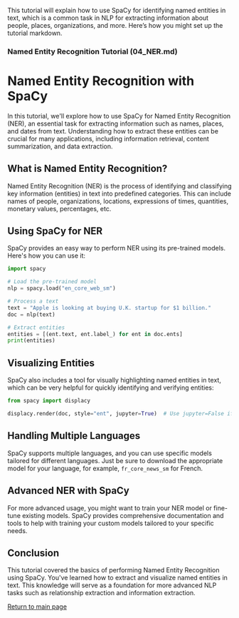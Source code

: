 This tutorial will explain how to use SpaCy for identifying named entities in text, which is a common task in NLP for extracting information about people, places, organizations, and more. Here’s how you might set up the tutorial markdown.

### Named Entity Recognition Tutorial (04_NER.md)

# Named Entity Recognition with SpaCy

In this tutorial, we'll explore how to use SpaCy for Named Entity Recognition (NER), an essential task for extracting information such as names, places, and dates from text. Understanding how to extract these entities can be crucial for many applications, including information retrieval, content summarization, and data extraction.

## What is Named Entity Recognition?

Named Entity Recognition (NER) is the process of identifying and classifying key information (entities) in text into predefined categories. This can include names of people, organizations, locations, expressions of times, quantities, monetary values, percentages, etc.

## Using SpaCy for NER

SpaCy provides an easy way to perform NER using its pre-trained models. Here's how you can use it:

```python
import spacy

# Load the pre-trained model
nlp = spacy.load("en_core_web_sm")

# Process a text
text = "Apple is looking at buying U.K. startup for $1 billion."
doc = nlp(text)

# Extract entities
entities = [(ent.text, ent.label_) for ent in doc.ents]
print(entities)
```

## Visualizing Entities

SpaCy also includes a tool for visually highlighting named entities in text, which can be very helpful for quickly identifying and verifying entities:

```python
from spacy import displacy

displacy.render(doc, style="ent", jupyter=True)  # Use jupyter=False if not in a Jupyter notebook
```

## Handling Multiple Languages

SpaCy supports multiple languages, and you can use specific models tailored for different languages. Just be sure to download the appropriate model for your language, for example, `fr_core_news_sm` for French.

## Advanced NER with SpaCy

For more advanced usage, you might want to train your NER model or fine-tune existing models. SpaCy provides comprehensive documentation and tools to help with training your custom models tailored to your specific needs.

## Conclusion

This tutorial covered the basics of performing Named Entity Recognition using SpaCy. You've learned how to extract and visualize named entities in text. This knowledge will serve as a foundation for more advanced NLP tasks such as relationship extraction and information extraction.

[Return to main page](../README.md)

